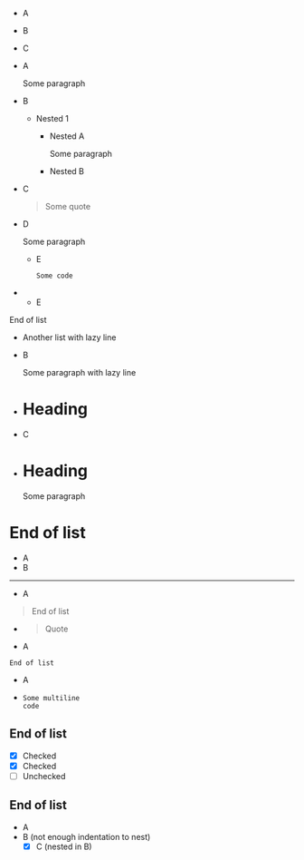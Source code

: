 - A
- B
- C


- A

  Some paragraph

- B
  - Nested 1
    - Nested A
      
      Some paragraph
    
    - Nested B

- C

  > Some quote

- D

  Some paragraph
  - E
    ```
    Some code
    ```

- - E

End of list

- Another list
with lazy line

- B

  Some paragraph
  with lazy line

- # Heading
- C
- # Heading
  Some paragraph
# End of list

- A
- B
---
- A
> End of list
- > Quote
- A
```
End of list
```
- A
- ```
  Some multiline
  code
  ```
## End of list

- [x] Checked
- [X] Checked
- [ ] Unchecked
## End of list
  - A
   - B (not enough indentation to nest) 
     - [x] C (nested in B)